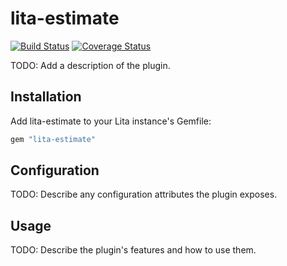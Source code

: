 # lita-estimate

[![Build Status](https://travis-ci.org/ingoweiss/lita-estimate.png?branch=master)](https://travis-ci.org/ingoweiss/lita-estimate)
[![Coverage Status](https://coveralls.io/repos/ingoweiss/lita-estimate/badge.png)](https://coveralls.io/r/ingoweiss/lita-estimate)

TODO: Add a description of the plugin.

## Installation

Add lita-estimate to your Lita instance's Gemfile:

``` ruby
gem "lita-estimate"
```

## Configuration

TODO: Describe any configuration attributes the plugin exposes.

## Usage

TODO: Describe the plugin's features and how to use them.
